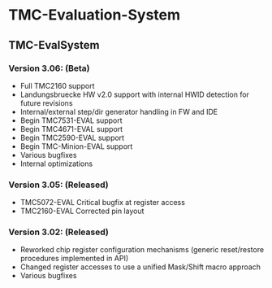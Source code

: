 # TMC-Evaluation-System

## TMC-EvalSystem

### Version 3.06: (Beta)
* Full TMC2160 support
* Landungsbruecke HW v2.0 support with internal HWID detection for future revisions
* Internal/external step/dir generator handling in FW and IDE
* Begin TMC7531-EVAL support
* Begin TMC4671-EVAL support
* Begin TMC2590-EVAL support
* Begin TMC-Minion-EVAL support
* Various bugfixes
* Internal optimizations

### Version 3.05: (Released)
* TMC5072-EVAL Critical bugfix at register access
* TMC2160-EVAL Corrected pin layout

### Version 3.02: (Released)
* Reworked chip register configuration mechanisms (generic reset/restore procedures implemented in API)
* Changed register accesses to use a unified Mask/Shift macro approach
* Various bugfixes